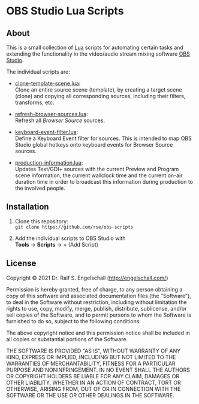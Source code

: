 
OBS Studio Lua Scripts
======================

About
-----

This is a small collection of [Lua](http://www.lua.org/)
scripts for automating certain tasks and extending the
functionality in the video/audio stream mixing software [OBS
Studio](https://obsproject.com/).

The individual scripts are:

- [clone-template-scene.lua](clone-template-scene.lua):<br/>
  Clone an entire source scene
  (template), by creating a target scene (clone) and copying all
  corresponding sources, including their filters, transforms, etc.

- [refresh-browser-sources.lua](refresh-browser-sources.lua):<br/>
  Refresh all <i>Browser Source</i> sources.

- [keyboard-event-filter.lua](keyboard-event-filter.lua):<br/>
  Define a Keyboard Event filter for sources. This is intended
  to map OBS Studio global hotkeys onto keyboard events for
  Browser Source sources.

- [production-information.lua](production-information.lua):<br/>
  Updates Text/GDI+ sources with the current Preview and Program
  scene information, the current wallclock time and the current
  on-air duration time in order to broadcast this information during
  production to the involved people.

Installation
------------

1. Clone this repository:<br/>
   `git clone https://github.com/rse/obs-scripts`

2. Add the individual scripts to OBS Studio with<br/>
   **Tools** &rarr; **Scripts** &rarr; **+** (Add Script)

License
-------

Copyright &copy; 2021 Dr. Ralf S. Engelschall (http://engelschall.com/)

Permission is hereby granted, free of charge, to any person obtaining
a copy of this software and associated documentation files (the
"Software"), to deal in the Software without restriction, including
without limitation the rights to use, copy, modify, merge, publish,
distribute, sublicense, and/or sell copies of the Software, and to
permit persons to whom the Software is furnished to do so, subject to
the following conditions:

The above copyright notice and this permission notice shall be included
in all copies or substantial portions of the Software.

THE SOFTWARE IS PROVIDED "AS IS", WITHOUT WARRANTY OF ANY KIND,
EXPRESS OR IMPLIED, INCLUDING BUT NOT LIMITED TO THE WARRANTIES OF
MERCHANTABILITY, FITNESS FOR A PARTICULAR PURPOSE AND NONINFRINGEMENT.
IN NO EVENT SHALL THE AUTHORS OR COPYRIGHT HOLDERS BE LIABLE FOR ANY
CLAIM, DAMAGES OR OTHER LIABILITY, WHETHER IN AN ACTION OF CONTRACT,
TORT OR OTHERWISE, ARISING FROM, OUT OF OR IN CONNECTION WITH THE
SOFTWARE OR THE USE OR OTHER DEALINGS IN THE SOFTWARE.

